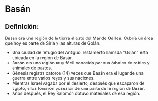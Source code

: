 # Basán

## Definición: 

Basán era una región de la tierra al este del Mar de Galilea.  Cubría un área que hoy es parte de Siria y las alturas de Golán.

* Una ciudad de refugio del Antiguo Testamento llamada "Golán" esta ubicada en la región de Basán.
* Basán era una región muy fértil conocida por sus árboles de robles y animales de pastos.
* Génesis registra catorce (14) veces que Basán era el lugar de una guerra entre varios reyes y sus naciones.
* Mientras Israel vagaba por el desierto, después que escaparon de Egipto, ellos tomaron posesión de una parte de la región de Basán.
* Años después, el Rey Salomón obtuvo materiales de esa región.

